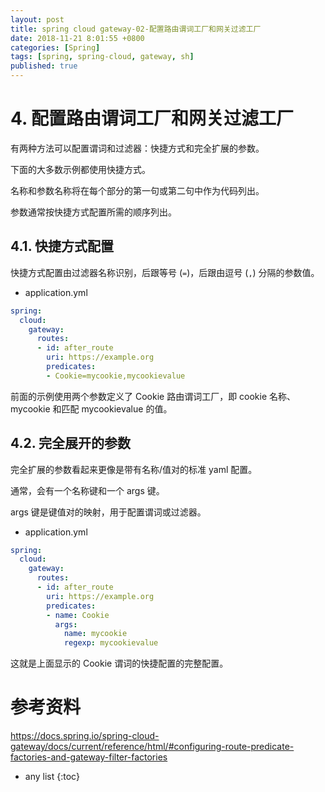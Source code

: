 ```yaml
---
layout: post
title: spring cloud gateway-02-配置路由谓词工厂和网关过滤工厂
date: 2018-11-21 8:01:55 +0800
categories: [Spring]
tags: [spring, spring-cloud, gateway, sh]
published: true
---
```


# 4. 配置路由谓词工厂和网关过滤工厂

有两种方法可以配置谓词和过滤器：快捷方式和完全扩展的参数。 

下面的大多数示例都使用快捷方式。

名称和参数名称将在每个部分的第一句或第二句中作为代码列出。 

参数通常按快捷方式配置所需的顺序列出。

## 4.1. 快捷方式配置

快捷方式配置由过滤器名称识别，后跟等号 (`=`)，后跟由逗号 (`,`) 分隔的参数值。

- application.yml

```yml
spring:
  cloud:
    gateway:
      routes:
      - id: after_route
        uri: https://example.org
        predicates:
        - Cookie=mycookie,mycookievalue
```

前面的示例使用两个参数定义了 Cookie 路由谓词工厂，即 cookie 名称、mycookie 和匹配 mycookievalue 的值。

## 4.2. 完全展开的参数

完全扩展的参数看起来更像是带有名称/值对的标准 yaml 配置。 

通常，会有一个名称键和一个 args 键。 

args 键是键值对的映射，用于配置谓词或过滤器。

- application.yml

```yml
spring:
  cloud:
    gateway:
      routes:
      - id: after_route
        uri: https://example.org
        predicates:
        - name: Cookie
          args:
            name: mycookie
            regexp: mycookievalue
```

这就是上面显示的 Cookie 谓词的快捷配置的完整配置。



# 参考资料

https://docs.spring.io/spring-cloud-gateway/docs/current/reference/html/#configuring-route-predicate-factories-and-gateway-filter-factories

* any list
{:toc}